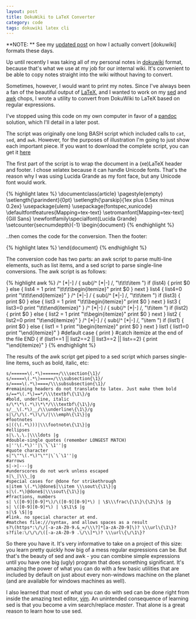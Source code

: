 ```yaml
---
layout: post
title: DokuWiki to LaTeX Converter  
category: code
tags: dokuwiki latex cli  
---
```


**NOTE: ** See my [updated post](http://donaldmerand.com/code/2012/07/20/how-i-actually-convert-dokuwiki-to-latex.html) on how I actually convert [dokuwiki] formats these days.

Up until recently I was taking all of my personal notes in [dokuwiki](http://dokuwiki.org) format, because that's what we use at my job for our internal wiki. It's convenient to be able to copy notes straight into the wiki without having to convert. 

Sometimes, however, I would want to print my notes. Since I've always been a fan of the beautiful output of [LaTeX](http://www.latex-project.org/), and I wanted to work on my [sed](https://secure.wikimedia.org/wikipedia/en/wiki/Sed) and [awk](https://secure.wikimedia.org/wikipedia/en/wiki/AWK) chops, I wrote a utility to convert from DokuWiki to LaTeX based on regular expressions.

I've stopped using this code on my own computer in favor of a [pandoc](http://johnmacfarlane.net/pandoc/) solution, which I'll detail in a later post.

The script was originally one long BASH script which included calls to `cat`, `sed`, and `awk`. However, for the purposes of illustration I'm going to just show each important piece. If you want to download the complete script, you can get it [here](https://gist.github.com/2414353)



The first part of the script is to wrap the document in a (xe)LaTeX header and footer. I chose xelatex because it can handle Unicode fonts. That's the reason why I was using Lucida Grande as my font face, but any Unicode font would work.

{% highlight latex %}
    \documentclass{article}
    \pagestyle{empty}
    \setlength{\parindent}{0pt}
    \setlength{\parskip}{1ex plus 0.5ex minus 0.2ex}
    \usepackage{ulem}
    \usepackage{fontspec,xunicode}
    \defaultfontfeatures{Mapping=tex-text}
    \setromanfont[Mapping=tex-text]{Gill Sans}
    \newfontfamily\specialfont{Lucida Grande}
    \setcounter{secnumdepth}{-1}
    \begin{document}
{% endhighlight %}

..then comes the code for the conversion. Then the footer:

{% highlight latex %}
  \end{document}
{% endhighlight %}

The conversion code has two parts: an awk script to parse multi-line elements, such as list items, and a sed script to parse single-line conversions. The awk script is as follows:

{% highlight awk %}
    /^        [\*|-] / { 
      sub(/^        [\*|-] /, "\t\t\t\\item ")
      if (list4) { print $0 } else { 
        list4 = 1
        print "\t\t\t\\begin{itemize}"
        print $0
      }
      next
    }
    list4 {
      list4=0
      print "\t\t\t\\end{itemize}"
    }
    /^      [\*|-] / { 
      sub(/^      [\*|-] /, "\t\t\\item ")
      if (list3) { print $0 } else { 
        list3 = 1
        print "\t\t\\begin{itemize}"
        print $0
      }
      next
    }
    list3 {
      list3=0
      print "\t\t\\end{itemize}"
    }
    /^    [\*|-] / { 
      sub(/^    [\*|-] /, "\t\\item ")
      if (list2) { print $0 } else { 
        list2 = 1
        print "\t\\begin{itemize}"
        print $0
      }
      next
    }
    list2 {
      list2=0
      print "\t\\end{itemize}"
    }
    /^  [\*|-] / { 
      sub(/^  [\*|-] /, "\\item ")
      if (list1) { print $0 } else { 
        list1 = 1
        print "\\begin{itemize}"
        print $0
      }
      next
    }
    list1 {
      list1=0
      print "\\end{itemize}"
    }
    #default case
    { print }
    #catch itemize at the end of the file
    END {	if (list1==1 || list2==2 || list3==2 || list==2) {
      print "\\end{itemize}" 
    }
{% endhighlight %}

The results of the awk script get piped to a sed script which parses single-line items, such as bold, italic, etc:

    s/======\(.*\)======/\\\section{\1}/
    s/=====\(.*\)=====/\\\subsection{\1}/
    s/====\(.*\)====/\\\subsubsection{\1}/
    #remaining headers do not translate to latex. Just make them bold
    s/==*\(.*\)==*/\\\textbf\{\1\}/g
    #bold, underline, italic
    s/\*\*\(.*\)\*\*/\\\textbf\{\1\}/g
    s/__\(.*\)__/\\\underline\{\1\}/g
    s|\/\/\(.*\)\/\/|\\\emph\{\1\}|g
    #footnotes
    s|((\(.*\)))|\\\footnote\{\1\}|g
    #ellipses
    s|\.\.\.|\\\ldots |g
    #double-single quotes (remember LONGEST MATCH)
    s|''\(.*\)''|\`\`\1''|g
    #quote character
    s|"\""\(.*\)"\""|\`\`\1''|g
    #arrows
    s|->|---|g
    #underscores do not work unless escaped
    s|\_|\\\_|g
    #special cases for @done for strikethrough
    s|item \(.*\)@done$|\\item \\\sout\{\1\}|g
    s|\(.*\)@done$|\\\sout\{\1\}|g
    #fractions, numbers
    s| \([0-9][0-9]*\)/\([0-9][0-9]*\) | \$\\\frac\{\1\}\{\2\}\$ |g
    s| \([0-9][0-9]*\) | \$\1\$ |g
    s|\$ \$||g
    #link. no special character at end. 
    #matches file:///syntax, and allows spaces as a result
    s?\(https*:\/\/[-a-zA-Z0-9.&_=/\\\?]*[a-zA-Z0-9]\)? \\\url\{\1\}?
    s?file:\/\/\/\([-a-zA-Z0-9 .\/\\]*\)? \\\url\{\/\1\}?

So there you have it. It's very informative to take on a project of this size: you learn pretty quickly how big of a mess regular expressions can be. But that's the beauty of sed and awk - you can combine simple expressions until you have one big (ugly) program that does something significant. It's amazing the power of what you can do with a few basic utilities that are included by default on just about every non-windows machine on the planet (and are available for windows machines as well).

I also learned that most of what you can do with sed can be done right from inside the amazing text editor, [vim](http://www.vim.org/). An unintended consequence of learning sed is that you become a vim search/replace _master_. That alone is a great reason to learn how to use sed.
